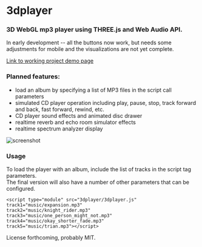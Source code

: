 # 3dplayer
### 3D WebGL mp3 player using THREE.js and Web Audio API.

In early development -- all the buttons now work, but needs some adjustments for mobile 
and the visualizations are not yet complete.

[Link to working project demo page](https://paulslocum.github.io/3dplayer/)

### Planned features: 
 - load an album by specifying a list of MP3 files in the script call parameters
 - simulated CD player operation including play, pause, stop, track forward and back, fast forward, rewind, etc.
 - CD player sound effects and animated disc drawer
 - realtime reverb and echo room simulator effects
 - realtime spectrum analyzer display
 
![screenshot](https://paulslocum.github.io/3dplayer/notes/screenshot_20-04-23.png)

### Usage

To load the player with an album, include the list of tracks in the script tag parameters.  
The final version will also have a number of other parameters that can be configured.

```
<script type="module" src="3dplayer/3dplayer.js"
track1="music/expansion.mp3" 
track2="music/knight_rider.mp3" 
track3="music/one_person_might_not.mp3"
track4="music/okay_shorter_fade.mp3"
track5="music/trian.mp3"></script>
```

License forthcoming, probably MIT.
